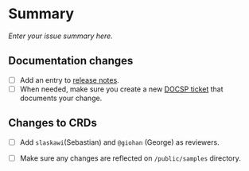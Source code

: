 # Summary

*Enter your issue summary here.*

## Documentation changes

* [ ] Add an entry to [release notes](.../RELEASE_NOTES.md).
* [ ] When needed, make sure you create a new [DOCSP ticket](https://jira.mongodb.org/projects/DOCSP) that documents your change.

## Changes to CRDs

* [ ] Add `slaskawi`(Sebastian) and `@giohan` (George) as reviewers.
* [ ] Make sure any changes are reflected on `/public/samples` directory.

